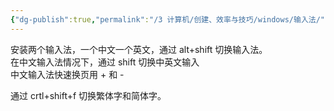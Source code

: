 ```yaml
---
{"dg-publish":true,"permalink":"/3 计算机/创建、效率与技巧/windows/输入法/","title":"输入法"}
---
```



安装两个输入法，一个中文一个英文，通过 alt+shift 切换输入法。  
在中文输入法情况下，通过 shift 切换中英文输入  
中文输入法快速换页用 + 和 -

通过 crtl+shift+f 切换繁体字和简体字。